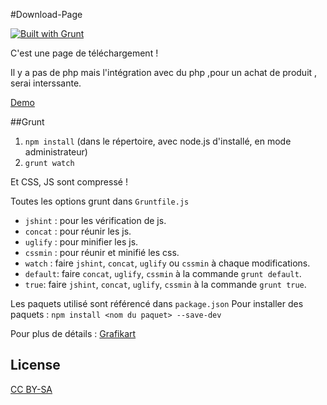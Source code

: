 #Download-Page

[![Built with Grunt](https://cdn.gruntjs.com/builtwith.png)](http://gruntjs.com/)

C'est une page de téléchargement !

Il y a pas de php mais l'intégration avec du php ,pour un achat de produit , serai interssante.

[Demo](http://cedced19.github.io/demo/download-page/)

##Grunt

1. `npm install` (dans le répertoire, avec node.js d'installé, en mode administrateur)
2. `grunt watch`  
 
Et CSS, JS sont compressé !

Toutes les options grunt dans `Gruntfile.js`

* `jshint` : pour les vérification de js.
* `concat` : pour réunir les js.
* `uglify` : pour minifier les js.
* `cssmin` : pour réunir et minifié les css.
* `watch`  : faire `jshint`, `concat`, `uglify` ou `cssmin` à chaque modifications.
* `default`: faire `concat`, `uglify`, `cssmin` à la commande `grunt default`.
* `true`: faire `jshint`, `concat`, `uglify`, `cssmin` à la commande `grunt true`.

Les paquets utilisé sont référencé dans `package.json`
Pour installer des paquets : `npm install <nom du paquet> --save-dev`

Pour plus de détails : [Grafikart](https://www.youtube.com/watch?v=8TVqmCw5S4M)

## License
[CC BY-SA](http://creativecommons.org/licenses/by-sa/4.0/)

